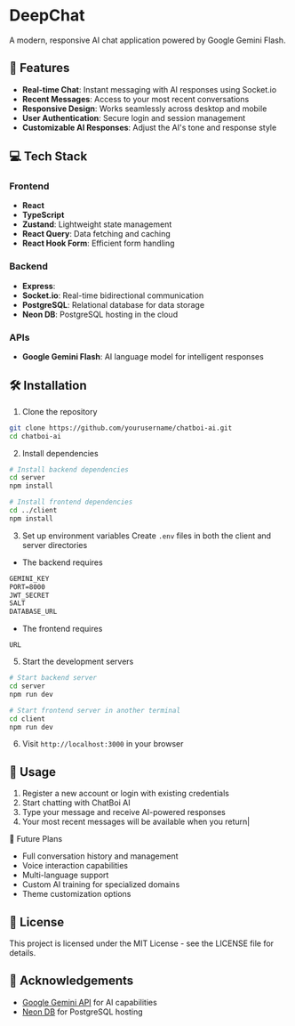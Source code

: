 # DeepChat

A modern, responsive AI chat application powered by Google Gemini Flash.

## 🚀 Features

- **Real-time Chat**: Instant messaging with AI responses using Socket.io
- **Recent Messages**: Access to your most recent conversations
- **Responsive Design**: Works seamlessly across desktop and mobile
- **User Authentication**: Secure login and session management
- **Customizable AI Responses**: Adjust the AI's tone and response style

## 💻 Tech Stack

### Frontend
- **React**
- **TypeScript**
- **Zustand**: Lightweight state management
- **React Query**: Data fetching and caching
- **React Hook Form**: Efficient form handling

### Backend
- **Express**:
- **Socket.io**: Real-time bidirectional communication
- **PostgreSQL**: Relational database for data storage
- **Neon DB**: PostgreSQL hosting in the cloud

### APIs
- **Google Gemini Flash**: AI language model for intelligent responses

## 🛠️ Installation

1. Clone the repository
```bash
git clone https://github.com/yourusername/chatboi-ai.git
cd chatboi-ai
```

2. Install dependencies
```bash
# Install backend dependencies
cd server
npm install

# Install frontend dependencies
cd ../client
npm install
```

3. Set up environment variables
Create `.env` files in both the client and server directories
- The backend requires
```md
GEMINI_KEY
PORT=8000
JWT_SECRET
SALT
DATABASE_URL
```
- The frontend requires
```
URL
```

5. Start the development servers
```bash
# Start backend server
cd server
npm run dev

# Start frontend server in another terminal
cd client
npm run dev
```

6. Visit `http://localhost:3000` in your browser

## 📝 Usage

1. Register a new account or login with existing credentials
2. Start chatting with ChatBoi AI
3. Type your message and receive AI-powered responses
4. Your most recent messages will be available when you return|

🔮 Future Plans

- Full conversation history and management
- Voice interaction capabilities
- Multi-language support
- Custom AI training for specialized domains
- Theme customization options

## 📄 License

This project is licensed under the MIT License - see the LICENSE file for details.

## 👏 Acknowledgements

- [Google Gemini API](https://ai.google.dev/) for AI capabilities
- [Neon DB](https://neon.tech/) for PostgreSQL hosting
